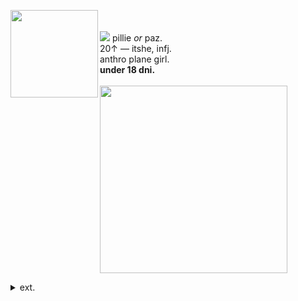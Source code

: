 <img align="left" src="https://files.catbox.moe/n7ud2g.gif" width="140" align="center"> <br><br> <img src="https://files.catbox.moe/dmariv.ico"> pillie <i>or</i> paz.
<br> 20↑ — itshe, infj.
<br>anthro plane girl.
<br><b>under 18 dni. </b>
<br><br><img src="https://files.catbox.moe/web4q7.gif" width="300">
<p></p>
  <details><summary> ext. </summary>
may come off a little bit pretentious sometimes! oopsie...
<p></p>
<img src="https://64.media.tumblr.com/edc5bd1dbee7f914a11ca395b8aded24/e747c25959932209-db/s75x75_c1/48caf76493c6a6f940009ca378369653578265ff.gifv"> disabled & mobility aid user.<br>live with chronic pain and heart problems. cannot catch a break.
<p></p>
<b>playing:</b> octopath traveler 2. final fantasy x/x-2. evil tonight.
    <p></p>
<p></p>
</details>


